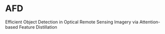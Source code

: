 # AFD
Efficient Object Detection in Optical Remote Sensing Imagery via Attention-based Feature Distillation
